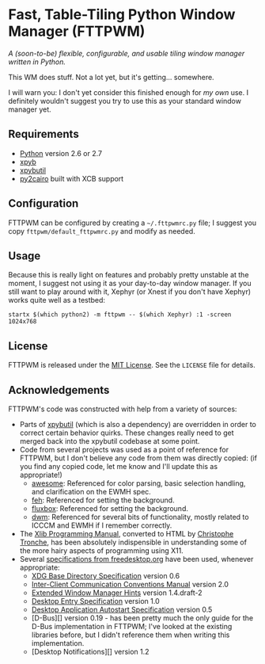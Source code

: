 Fast, Table-Tiling Python Window Manager (FTTPWM)
=================================================
_A (soon-to-be) flexible, configurable, and usable tiling window manager written in Python._

This WM does stuff. Not a lot yet, but it's getting... somewhere.

I will warn you: I don't yet consider this finished enough for _my own_ use. I definitely wouldn't suggest you try to
use this as your standard window manager yet.


Requirements
------------

- [Python][] version 2.6 or 2.7
- [xpyb][]
- [xpybutil][]
- [py2cairo][] built with XCB support

[Python]: http://python.org
[xpyb]: http://pypi.python.org/pypi/xpyb/1.3.1
[xpybutil]: https://github.com/BurntSushi/xpybutil
[py2cairo]: http://cairographics.org/pycairo


Configuration
-------------
FTTPWM can be configured by creating a `~/.fttpwmrc.py` file; I suggest you copy `fttpwm/default_fttpwmrc.py` and
modify as needed.


Usage
-----
Because this is really light on features and probably pretty unstable at the moment, I suggest not using it as your
day-to-day window manager. If you still want to play around with it, Xephyr (or Xnest if you don't have Xephyr) works
quite well as a testbed:

	startx $(which python2) -m fttpwm -- $(which Xephyr) :1 -screen 1024x768


License
-------
FTTPWM is released under the [MIT License][]. See the `LICENSE` file for details.

[MIT License]: http://opensource.org/licenses/MIT


Acknowledgements
----------------
FTTPWM's code was constructed with help from a variety of sources:
- Parts of [xpybutil][] (which is also a dependency) are overridden in order to correct certain behavior quirks. These
  changes really need to get merged back into the xpybutil codebase at some point.
- Code from several projects was used as a point of reference for FTTPWM, but I don't believe any code from them was
  directly copied: (if you find any copied code, let me know and I'll update this as appropriate!)
    - [awesome][]: Referenced for color parsing, basic selection handling, and clarification on the EWMH spec.
    - [feh][]: Referenced for setting the background.
    - [fluxbox][]: Referenced for setting the background.
    - [dwm][]: Referenced for several bits of functionality, mostly related to ICCCM and EWMH if I remember correctly.
- The [Xlib Programming Manual][], converted to HTML by [Christophe Tronche][], has been absolutely indispensible in
  understanding some of the more hairy aspects of programming using X11.
- Several [specifications from freedesktop.org][] have been used, whenever appropriate:
    - [XDG Base Directory Specification] version 0.6
    - [Inter-Client Communication Conventions Manual] version 2.0
    - [Extended Window Manager Hints] version 1.4.draft-2
    - [Desktop Entry Specification] version 1.0
    - [Desktop Application Autostart Specification] version 0.5
    - [D-Bus][] version 0.19 - has been pretty much the only guide for the D-Bus implementation in
      FTTPWM; I've looked at the existing libraries before, but I didn't reference them when writing this
      implementation.
    - [Desktop Notifications][] version 1.2

[awesome]: http://awesome.naquadah.org/
[feh]: https://github.com/derf/feh
[fluxbox]: http://fluxbox.org/
[dwm]: http://dwm.suckless.org/
[Xlib Programming Manual]: http://tronche.com/gui/x/xlib/
[Christophe Tronche]: http://tronche.com/

[specifications from freedesktop.org]: http://freedesktop.org/wiki/Specifications
[XDG Base Directory Specification]: http://freedesktop.org/wiki/Specifications/basedir-spec
[Inter-Client Communication Conventions Manual]: http://www.x.org/releases/X11R7.6/doc/xorg-docs/specs/ICCCM/icccm.html
[Extended Window Manager Hints]: http://freedesktop.org/wiki/Specifications/wm-spec
[Desktop Entry Specification]: http://standards.freedesktop.org/desktop-entry-spec/desktop-entry-spec-1.0.html
[Desktop Application Autostart Specification]: http://freedesktop.org/wiki/Specifications/autostart-spec
[The D-Bus Specification]: http://dbus.freedesktop.org/doc/dbus-specification.html
[The Desktop Notifications Specification]: http://people.gnome.org/~mccann/docs/notification-spec/notification-spec-latest.html
